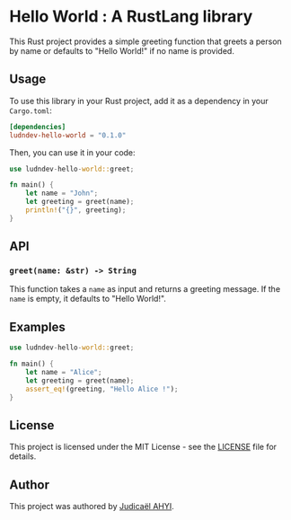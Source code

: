 # Hello World : A RustLang library

This Rust project provides a simple greeting function that greets a person by name or defaults to "Hello World!" if no name is provided.

## Usage

To use this library in your Rust project, add it as a dependency in your `Cargo.toml`:
```toml
[dependencies]
ludndev-hello-world = "0.1.0"
```

Then, you can use it in your code:

```rust
use ludndev-hello-world::greet;

fn main() {
    let name = "John";
    let greeting = greet(name);
    println!("{}", greeting);
}
```

## API

### `greet(name: &str) -> String`

This function takes a `name` as input and returns a greeting message. If the `name` is empty, it defaults to "Hello World!".

## Examples

```rust
use ludndev-hello-world::greet;

fn main() {
    let name = "Alice";
    let greeting = greet(name);
    assert_eq!(greeting, "Hello Alice !");
}
```

## License

This project is licensed under the MIT License - see the [LICENSE](LICENSE) file for details.

## Author

This project was authored by [Judicaël AHYI](https://github.com/ludndev).
